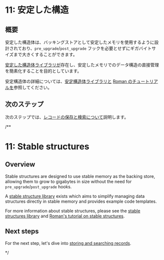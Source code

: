 # 11: 安定した構造

## 概要

安定した構造体は、バッキングストアとして安定したメモリを使用するように設計されており、`pre_upgrade`/`post_upgrade` フックを必要とせずにギガバイトサイズまで大きくすることができます。

[安定した構造体ライブラリが](https://github.com/dfinity/stable-structures#readme)存在し、安定したメモリでのデータ構造の直接管理を簡素化することを目的としています。

安定構造体の詳細については、[安定構造体ライブラリと](https://github.com/dfinity/stable-structures) [Roman のチュートリアルを](https://mmapped.blog/posts/14-stable-structures.html)参照してください。

## 次のステップ

次のステップでは、[レコードの保存と検索について](12-searching-records.md)説明します。

/**
# 11: Stable structures

## Overview

Stable structures are designed to use stable memory as the backing store, allowing them to grow to gigabytes in size without the need for `pre_upgrade`/`post_upgrade` hooks.

A [stable structure library](https://github.com/dfinity/stable-structures#readme) exists which aims to simplify managing data structures directly in stable memory and provides example code templates.

For more information about stable structures, please see the [stable structures library](https://github.com/dfinity/stable-structures) and [Roman's tutorial on stable structures](https://mmapped.blog/posts/14-stable-structures.html).

## Next steps

For the next step, let's dive into [storing and searching records](12-searching-records.md).

*/